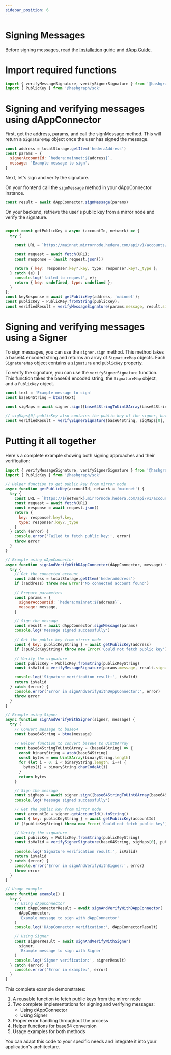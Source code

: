 ```yaml
---
sidebar_position: 6
---
```


# Signing Messages

Before signing messages, read the [Installation](./installation.md) guide and [dApp Guide](./dapp-guide.md).

# Import required functions

```javascript
import { verifyMessageSignature, verifySignerSignature } from '@hashgraph/hedera-wallet-connect'
import { PublicKey } from '@hashgraph/sdk'
```

# Signing and verifying messages using dAppConnector

First, get the address, params, and call the signMessage method. This will return a `SignatureMap` object once the user has signed the message.

```javascript
const address = localStorage.getItem('hederaAddress')
const params = {
  signerAccountId: `hedera:mainnet:${address}`,
  message: 'Example message to sign',
}
```

Next, let's sign and verify the signature.

On your frontend call the `signMessage` method in your dAppConnector instance.

```javascript
const result = await dAppConnector.signMessage(params)
```

On your backend, retrieve the user's public key from a mirror node and verify the signature.

```javascript

export const getPublicKey = async (accountId, network) => {
  try {

    const URL = `https://mainnet.mirrornode.hedera.com/api/v1/accounts/${address}`;

    const request = await fetch(URL);
    const response = (await request.json())

    return { key: response?.key?.key, type: response?.key?._type };
  } catch (e) {
    console.log('failed to request', e);
    return { key: undefined, type: undefined };
  }
};
const keyResponse = await getPublicKey(address, 'mainnet');
const publicKey = PublicKey.fromString(publicKey);
const verifiedResult = verifyMessageSignature(params.message, result.signatureMap, publicKey)
```

# Signing and verifying messages using a Signer

To sign messages, you can use the `signer.sign` method. This method takes a base64 encoded
string and returns an array of `SignatureMap` objects. Each `SignatureMap` object contains a
`signature` and `publicKey` property.

To verify the signature, you can use the `verifySignerSignature` function. This function takes
the base64 encoded string, the `SignatureMap` object, and a `PublicKey` object.

```javascript
const text = 'Example message to sign'
const base64String = btoa(text)

const sigMaps = await signer.sign([base64StringToUint8Array(base64String)])

// sigMaps[0].publicKey also contains the public key of the signer, but you should obtain a PublicKey you can trust from a mirror node.
const verifiedResult = verifySignerSignature(base64String, sigMaps[0], publicKey)
```

# Putting it all together

Here's a complete example showing both signing approaches and their verification:

```javascript
import { verifyMessageSignature, verifySignerSignature } from '@hashgraph/hedera-wallet-connect'
import { PublicKey } from '@hashgraph/sdk'

// Helper function to get public key from mirror node
async function getPublicKey(accountId, network = 'mainnet') {
  try {
    const URL = `https://${network}.mirrornode.hedera.com/api/v1/accounts/${accountId}`
    const request = await fetch(URL)
    const response = await request.json()
    return { 
      key: response?.key?.key, 
      type: response?.key?._type 
    }
  } catch (error) {
    console.error('Failed to fetch public key:', error)
    throw error
  }
}

// Example using dAppConnector
async function signAndVerifyWithDAppConnector(dAppConnector, message) {
  try {
    // Get the connected account
    const address = localStorage.getItem('hederaAddress')
    if (!address) throw new Error('No connected account found')

    // Prepare parameters
    const params = {
      signerAccountId: `hedera:mainnet:${address}`,
      message: message,
    }

    // Sign the message
    const result = await dAppConnector.signMessage(params)
    console.log('Message signed successfully')

    // Get the public key from mirror node
    const { key: publicKeyString } = await getPublicKey(address)
    if (!publicKeyString) throw new Error('Could not fetch public key')

    // Verify the signature
    const publicKey = PublicKey.fromString(publicKeyString)
    const isValid = verifyMessageSignature(params.message, result.signatureMap, publicKey)

    console.log('Signature verification result:', isValid)
    return isValid
  } catch (error) {
    console.error('Error in signAndVerifyWithDAppConnector:', error)
    throw error
  }
}

// Example using Signer
async function signAndVerifyWithSigner(signer, message) {
  try {
    // Convert message to base64
    const base64String = btoa(message)
    
    // Helper function to convert base64 to Uint8Array
    const base64StringToUint8Array = (base64String) => {
      const binaryString = atob(base64String)
      const bytes = new Uint8Array(binaryString.length)
      for (let i = 0; i < binaryString.length; i++) {
        bytes[i] = binaryString.charCodeAt(i)
      }
      return bytes
    }

    // Sign the message
    const sigMaps = await signer.sign([base64StringToUint8Array(base64String)])
    console.log('Message signed successfully')

    // Get the public key from mirror node
    const accountId = signer.getAccountId().toString()
    const { key: publicKeyString } = await getPublicKey(accountId)
    if (!publicKeyString) throw new Error('Could not fetch public key')

    // Verify the signature
    const publicKey = PublicKey.fromString(publicKeyString)
    const isValid = verifySignerSignature(base64String, sigMaps[0], publicKey)

    console.log('Signature verification result:', isValid)
    return isValid
  } catch (error) {
    console.error('Error in signAndVerifyWithSigner:', error)
    throw error
  }
}

// Usage example
async function example() {
  try {
    // Using dAppConnector
    const dAppConnectorResult = await signAndVerifyWithDAppConnector(
      dAppConnector,
      'Example message to sign with dAppConnector'
    )
    console.log('DAppConnector verification:', dAppConnectorResult)

    // Using Signer
    const signerResult = await signAndVerifyWithSigner(
      signer,
      'Example message to sign with Signer'
    )
    console.log('Signer verification:', signerResult)
  } catch (error) {
    console.error('Error in example:', error)
  }
}
```

This complete example demonstrates:
1. A reusable function to fetch public keys from the mirror node
2. Two complete implementations for signing and verifying messages:
   - Using dAppConnector
   - Using Signer
3. Proper error handling throughout the process
4. Helper functions for base64 conversion
5. Usage examples for both methods

You can adapt this code to your specific needs and integrate it into your application's architecture.

